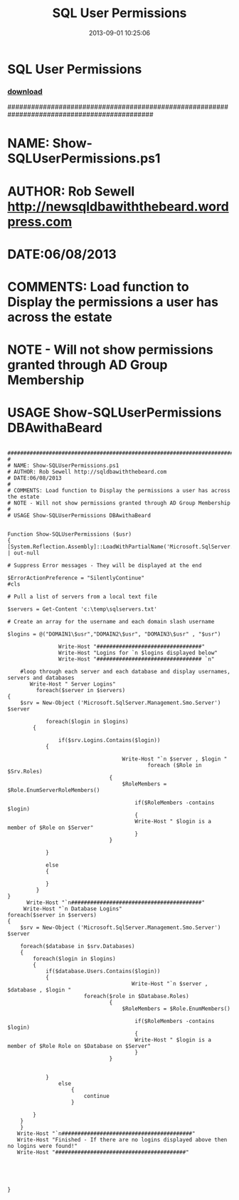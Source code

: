 ﻿---
pid:            4433
parent:         0
children:       
poster:         Rob Sewell
title:          SQL User Permissions
date:           2013-09-01 10:25:06
description:    
#############################################################################################
#
# NAME: Show-SQLUserPermissions.ps1
# AUTHOR: Rob Sewell http://newsqldbawiththebeard.wordpress.com
# DATE:06/08/2013
#
# COMMENTS: Load function to Display the permissions a user has across the estate
# NOTE - Will not show permissions granted through AD Group Membership
# 
# USAGE Show-SQLUserPermissions DBAwithaBeard
format:         posh
---

# SQL User Permissions

### [download](4433.ps1)  


#############################################################################################
#
# NAME: Show-SQLUserPermissions.ps1
# AUTHOR: Rob Sewell http://newsqldbawiththebeard.wordpress.com
# DATE:06/08/2013
#
# COMMENTS: Load function to Display the permissions a user has across the estate
# NOTE - Will not show permissions granted through AD Group Membership
# 
# USAGE Show-SQLUserPermissions DBAwithaBeard

```posh

#############################################################################################
#
# NAME: Show-SQLUserPermissions.ps1
# AUTHOR: Rob Sewell http://sqldbawiththebeard.com
# DATE:06/08/2013
#
# COMMENTS: Load function to Display the permissions a user has across the estate
# NOTE - Will not show permissions granted through AD Group Membership
# 
# USAGE Show-SQLUserPermissions DBAwithaBeard


Function Show-SQLUserPermissions ($usr)
{
[System.Reflection.Assembly]::LoadWithPartialName('Microsoft.SqlServer.SMO') | out-null

# Suppress Error messages - They will be displayed at the end

$ErrorActionPreference = "SilentlyContinue"
#cls

# Pull a list of servers from a local text file

$servers = Get-Content 'c:\temp\sqlservers.txt'

# Create an array for the username and each domain slash username

$logins = @("DOMAIN1\$usr","DOMAIN2\$usr", "DOMAIN3\$usr" , "$usr")

				Write-Host "#################################" 
                Write-Host "Logins for `n $logins displayed below" 
                Write-Host "################################# `n" 

	#loop through each server and each database and display usernames, servers and databases
       Write-Host " Server Logins"
         foreach($server in $servers)
{
    $srv = New-Object ('Microsoft.SqlServer.Management.Smo.Server') $server
    
    		foreach($login in $logins)
		{
    
    			if($srv.Logins.Contains($login))
			{

                                    Write-Host "`n $server , $login " 
                                            foreach ($Role in $Srv.Roles)
                                {
                                    $RoleMembers = $Role.EnumServerRoleMembers()
                                    
                                        if($RoleMembers -contains $login)
                                        {
                                        Write-Host " $login is a member of $Role on $Server"
                                        }
                                }

			}
            
            else
            {

            }
         }
}
      Write-Host "`n#########################################"
     Write-Host "`n Database Logins"               
foreach($server in $servers)
{
	$srv = New-Object ('Microsoft.SqlServer.Management.Smo.Server') $server
    
	foreach($database in $srv.Databases)
	{
		foreach($login in $logins)
		{
			if($database.Users.Contains($login))
			{
                                       Write-Host "`n $server , $database , $login " 
                        foreach($role in $Database.Roles)
                                {
                                    $RoleMembers = $Role.EnumMembers()
                                    
                                        if($RoleMembers -contains $login)
                                        {
                                        Write-Host " $login is a member of $Role Role on $Database on $Server"
                                        }
                                }
                    

			}
                else
                    {
                        continue
                    }   
           
		}
	}
    }
   Write-Host "`n#########################################"
   Write-Host "Finished - If there are no logins displayed above then no logins were found!"    
   Write-Host "#########################################" 





}

```
